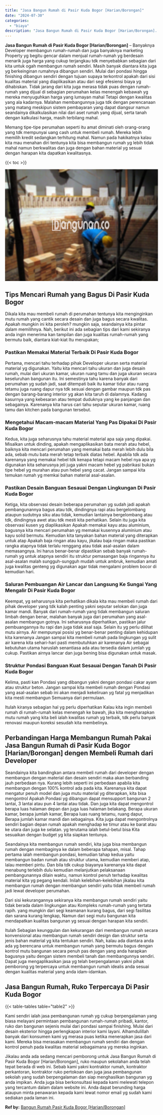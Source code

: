 ```yaml
---
title: "Jasa Bangun Rumah di Pasir Kuda Bogor [Harian/Borongan]"
date: "2024-07-30"
categories: 
  - "biaya"
description: "Jasa Bangun Rumah di Pasir Kuda Bogor [Harian/Borongan]. Jikalau anda ada sedang mencari pemborong untuk Jasa Bangun Rumah di Pasir Kuda Bogor [Harian/Boron..."
---
```


**Jasa Bangun Rumah di Pasir Kuda Bogor \[Harian/Borongan\]** – Banyaknya Developer membangun rumah-rumah dan juga banyaknya marketing Property yg begitu gencar dalam menjual rumah-rumah yg berdesain menarik juga harga yang cukup terjangkau tdk menyebabkan sebagian dari kita untuk ogah membangun rumah sendiri. Masih banyak diantara kita juga yg berkeinginan rumahnya dibangun sendiri. Mulai dari pondasi hingga finishing dibangun sendiri dengan tujuan supaya terkontrol apakah dari sisi kualitas material yang diaplikasikan atau dari segi efesiensi biaya yg dihabiskan. Tidak jarang dari kita juga merasa tidak puas dengan rumah-rumah yang dijual di sebagian perumahan kelas menengah kebawah yg mereka menyuguhkan harga yang lumayan mahal Tetapi dengan kwalitas yang ala kadarnya. Malahan membangunnya juga tdk dengan perencanaan yang matang meskipun sistem pembayaran yang dapat diangsur namun seandainya dikalkulasikan nilai dari aset rumah yang dijual, serta tanah dengan kalkulasi harga, masih terbilang mahal.

Memang tipe-tipe perumahan seperti itu amat diminati oleh orang-orang yang tdk mempunyai uang cash untuk membeli rumah. Mereka lebih memilih kredit sedangkan terhitung mahal. Namun pada hakikatnya kalau kita mau menahan diri tentunya kita bisa membangun rumah yg lebih tidak mahal namun berkwalitas dan juga dengan bahan material yg sesuai dengan harapan kita dapatkan kwalitasnya.

{{< toc >}}

![Jasa Bangun Rumah di Pasir Kuda Bogor [Harian/Borongan]](/images/borong-bangunan-15.png)

## Tips Mencari Rumah yang Bagus Di Pasir Kuda Bogor

Dikala kita mau membeli rumah di perumahan tentunya kita menginginkan mutu rumah yang cantik secara desain dan juga bagus secara kwalitas. Apakah mungkin ini kita peroleh? mungkin saja, seandainya kita pintar dalam memilihnya. Nah, berikut ini ada sebagian tips dari kami sekiranya anda ingin menerima kan tampilan dan juga kualitas rumah-rumah yang bermutu baik, diantara kiat-kiat Itu merupakan;

### Pastikan Memakai Material Terbaik Di Pasir Kuda Bogor

Pertama, mencari tahu terhadap pihak Developer ukuran serta material material yg digunakan. Yaitu kita mencari tahu ukuran dan juga desain rumah, mulai dari ukuran kamar, ukuran ruang tamu dan juga ukuran secara keseluruhan bangunan itu. Ini semestinya tahu karena banyak dari perumahan yg sudah jadi, saat ditempati baik itu kamar tidur atau ruang tetamu juga ruang dapur nya tdk sesuai dengan gambar maupun tdk pas dengan barang-barang interior yg akan kita taruh di dalamnya. Kadang kasurnya yang kebesaran atau tempat duduknya yang ke panjangan dan sebagainya. Karenanya kita harus cari tahu seputar ukuran kamar, ruang tamu dan kitchen pada bangunan tersebut.

### Mengetahui Macam-macam Material Yang Pas Dipakai Di Pasir Kuda Bogor

Kedua, kita juga seharusnya tahu material material apa saja yang dipakai. Misalkan untuk dinding, apakah mengaplikasikan bata merah atau hebel, baiknya kita mencari perumahan yang memakai bata merah lebih dulu bila ada, sebab mutu bata merah tetap terbaik diatas hebel. Apabila tdk ada karenanya yang memakai hebel tdk kenapa tetapi macam hebel nya apa yg digunakan kita seharusnya jeli juga yakni macam hebel yg pabrikasi bukan tipe hebel yg murahan atau pun hebel yang cacat. Jangan sampai kita temukan rumah yg memkai bahan material asal-asalan.

### Pastikan Desain Banguan Sesauai Dengan Lingkungan Di Pasir Kuda Bogor

Ketiga, kita observasi desain beberapa perumahan yg sudah jadi apakah pembangunannya bagus atau tdk, dindingnya rapi atau bergelombang ataupun sudutnya siku atau tidak, kemudian lantainya bergelombang atau tdk, dindingnya awet atau tdk mesti kita perhatikan. Selain itu juga kita observasi kusen yg diaplikasikan Apakah memakai kayu atau aluminium, bagusnya kita mencari perumahan yg memakai kusennya aluminium atau kayu solid bermutu. Kemudian kita tanyakan bahan material yang diterapkan untuk atap Apakah baja ringan atau kayu, jikalau baja ringan maka pastikan rangka atapnya tidak terlalu renggang atau tidak asal-asalan dalam memasangnya. Ini harus benar-benar dipastikan sebab banyak rumah-rumah yg untuk atapnya sendiri itu struktur pemasangan baja ringannya itu asal-asalan malah sungguh-sungguh mudah untuk ambruk, kemudian amati juga kwalitas genteng yg digunakan agar tidak mengalami problem bocor di kemudian hari.

### Saluran Pembuangan Air Lancar dan Langsung Ke Sungai Yang Mengalir Di Pasir Kuda Bogor

Keempat, yg seharusnya kita perhatikan dikala kita mau membeli rumah dari pihak developer yang tdk kalah penting yakni seputar selokan dan juga kamar mandi. Banyak dari rumah-rumah yang tidak membangun saluran limbah dengan benar, malahan banyak juga dari perumahan yang asal-asalan membangun gotnya. Ini seharusnya diperhatikan, pastikan jalur pembuangannya itu rapi dan juga tidak asal saja. Selain itu yg perlu dilihat mutu airnya. Air mempunyai posisi yg benar-benar penting dalam kehidupan kita karenanya Jangan sampai kita membeli rumah pada lingkungan yg sulit air karena kita sehari-hari pasti membutuhkan air karenanya Air sebagai kebutuhan utama haruslah senantiasa ada atau tersedia dalam jumlah yg cukup. Pastikan airnya lancar dan juga bening bisa digunakan untuk masak.

### Struktur Pondasi Banguan Kuat Sesauai Dengan Tanah Di Pasir Kuda Bogor

Kelima, pasti kan Pondasi yang dibangun yakni dengan pondasi cakar ayam atau struktur beton. Jangan sampai kita membeli rumah dengan Pondasi yang asal-asalan sebab ini akan menjadi kekeliruan yg fatal yg menjadikan kita mesti membangun Semuanya dari permulaan.

Itulah kiranya sebagian hal yg perlu diperhatikan Kalau kita ingin membeli rumah di rumah-rumah kelas menengah ke bawah, jika kita mengharapkan mutu rumah yang kita beli ialah kwalitas rumah yg terbaik, tdk perlu banyak renovasi maupun koreksi sesudah kita membelinya.

## Perbandingan Harga Membangun Rumah Pakai Jasa Bangun Rumah di Pasir Kuda Bogor \[Harian/Borongan\] dengen Membeli Rumah dari Developer

Seandainya kita bandingkan antara membeli rumah dari developer dengan membangun dengan material dan desain sendiri maka akan berbanding jauh perbedaan nya. Kurang lebih seperti ini perbedaan apabila kita membangun dengan 100% kontrol ada pada kita. Karenanya kita dapat mengatur penuh model dan juga mutu material yg diterapkan, kita bisa mengontrol Apakah Pondasi yg dibangun dapat mensupport bangunan 2 lantai, 3 lantai atau pun 4 lantai atau tidak. Dan juga kita dapat mengontrol berapa luas halaman depan dan juga luas halaman belakang. Berapa ukuran kamar, berapa jumlah kamar, Berapa luas ruang tetamu, ruang dapur, Berapa jumlah kamar mandi dan sebagainya. Kita juga dapat mengontrolnya sendiri bagian depan rumah apakah menghadap ke timur atau ke barat atau ke utara dan juga ke selatan. yg terutama ialah betul-betul bisa Kita sesuaikan dengan budget yg kita siapkan tentunya.

Seandainya kita membangun rumah sendiri, kita juga bisa membangun rumah dengan membaginya ke dalam beberapa tahapan, misal. Tahap pertama ialah membangun pondasi, kemudian tahap kedua yaitu membangun badan rumah atau struktur utama, kemudian memberi atap, lalau memberi pintu. Dan bila tdk cukup biayanya karenanya kita dapat menabung terlebih dulu kemudian melanjutkan pelaksanaan pembangunannya dilain waktu, namun kontrol penuh terhadap kwalitas material kita yg pegang kendali. Inilah kelebihan-kelebihan jikalau kita membangun rumah dengan membangun sendiri yaitu tidak membeli rumah jadi lewat developer perumahan.

Dari sisi kekurangannya sekiranya kita membangun rumah sendiri yaitu tidak berada dalam lingkungan atau Kompleks rumah-rumah yang tertata rapih. yang mungkin dari segi keamanan kurang bagus, dari segi fasilitas dan sarana kurang lengkap, Namun dari segi mutu bangunan kita mendapatkan kualitas bangunan yg sesuai dengan harapan kita sendiri.

Itulah Sebagian keunggulan dan kekurangan dari membangun rumah secara konvensional atau membangun rumah sendiri design dan struktur serta jenis bahan material yg kita tentukan sendiri. Nah, kalau ada diantara anda ada yg berencana untuk membangun rumah yang bermutu bagus dengan kontrol mutu bangunan secara penuh pas dengan yang anda harapkan bagusnya yaitu dengan sistem membeli tanah dan membangunnya sendiri. Dapat juga mengaplikasikan jasa yg telah berpengalaman yakni pihak pemborong yg terpercaya untuk membangun rumah idealis anda sesuai dengan kualitas material yang anda idam-idamkan.

## Jasa Bangun Rumah, Ruko Terpercaya Di Pasir Kuda Bogor

{{< table-tables table="table2" >}}

Kami sendiri ialah jasa pembangunan rumah yg cukup berpengalaman yang biasa melayani permintaan pembangunan rumah-rumah pribadi, kantor, ruko dan bangunan sejenis mulai dari pondasi sampai finishing. Mulai dari desain eksterior hingga perlengkapan interior kami layani. Alhamdulillah banyak dari konsumen kami yg merasa puas ketika menerapkan jasa dari kami. Mereka bisa merasakan membangun rumah sendiri dan dengan kontrol penuh pada kwalitas material sebagaimana yg mereka inginkan.

Jikalau anda ada sedang mencari pemborong untuk Jasa Bangun Rumah di Pasir Kuda Bogor \[Harian/Borongan\], ruko maupun sekolahan anda telah tepat berada di web ini. Sebab kami yakni kontraktor rumah, kontraktor perkantoran, kontraktor ruko pertokoan dan juga jasa pembangunan sekolah yang sudah berpengalaman dan siap menghasilkan bangunan yg anda impikan. Anda juga bisa berkonsultasi kepada kami melewati telepon yang tercantum dalam dalam website ini. Anda dapat berunding harga ataupun minta penawaran kepada kami lewat nomor email yg sudah kami sediakan pada laman ini.

**Ref by:** [Bangun Rumah Pasir Kuda Bogor [Harian/Borongan]](https://id.wikipedia.org/wiki/Bangun)
